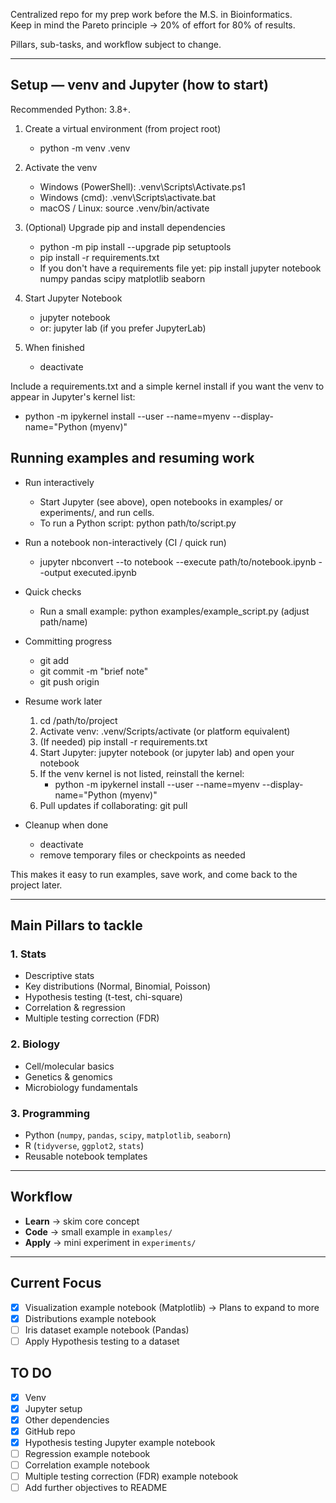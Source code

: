 Centralized repo for my prep work before the M.S. in Bioinformatics.  
Keep in mind the Pareto principle → 20% of effort for 80% of results.

Pillars, sub-tasks, and workflow subject to change.

---

## Setup — venv and Jupyter (how to start)

Recommended Python: 3.8+.

1. Create a virtual environment (from project root)
    - python -m venv .venv

2. Activate the venv
    - Windows (PowerShell): .venv\Scripts\Activate.ps1
    - Windows (cmd): .venv\Scripts\activate.bat
    - macOS / Linux: source .venv/bin/activate

3. (Optional) Upgrade pip and install dependencies
    - python -m pip install --upgrade pip setuptools
    - pip install -r requirements.txt
    - If you don't have a requirements file yet: pip install jupyter notebook numpy pandas scipy matplotlib seaborn

4. Start Jupyter Notebook
    - jupyter notebook
    - or: jupyter lab (if you prefer JupyterLab)

5. When finished
    - deactivate

Include a requirements.txt and a simple kernel install if you want the venv to appear in Jupyter's kernel list:
- python -m ipykernel install --user --name=myenv --display-name="Python (myenv)"

## Running examples and resuming work

- Run interactively
  - Start Jupyter (see above), open notebooks in examples/ or experiments/, and run cells.
  - To run a Python script: python path/to/script.py

- Run a notebook non-interactively (CI / quick run)
  - jupyter nbconvert --to notebook --execute path/to/notebook.ipynb --output executed.ipynb

- Quick checks
  - Run a small example: python examples/example_script.py (adjust path/name)

- Committing progress
  - git add <files>
  - git commit -m "brief note"
  - git push origin <branch>

- Resume work later
  1. cd /path/to/project
  2. Activate venv: .venv/Scripts/activate  (or platform equivalent)
  3. (If needed) pip install -r requirements.txt
  4. Start Jupyter: jupyter notebook (or jupyter lab) and open your notebook
  5. If the venv kernel is not listed, reinstall the kernel:
     - python -m ipykernel install --user --name=myenv --display-name="Python (myenv)"
  6. Pull updates if collaborating: git pull

- Cleanup when done
  - deactivate
  - remove temporary files or checkpoints as needed

This makes it easy to run examples, save work, and come back to the project later.

---

## Main Pillars to tackle

### 1. Stats 
- Descriptive stats 
- Key distributions (Normal, Binomial, Poisson)
- Hypothesis testing (t-test, chi-square)
- Correlation & regression
- Multiple testing correction (FDR)

### 2. Biology
- Cell/molecular basics
- Genetics & genomics
- Microbiology fundamentals

### 3. Programming
- Python (`numpy`, `pandas`, `scipy`, `matplotlib`, `seaborn`)
- R (`tidyverse`, `ggplot2`, `stats`)
- Reusable notebook templates

---

## Workflow
- **Learn** → skim core concept  
- **Code** → small example in `examples/`  
- **Apply** → mini experiment in `experiments/`  

---

## Current Focus
- [x] Visualization example notebook (Matplotlib) -> Plans to expand to more 
- [x] Distributions example notebook
- [ ] Iris dataset example notebook (Pandas)
- [ ] Apply Hypothesis testing to a dataset

## TO DO
- [x] Venv
- [x] Jupyter setup
- [x] Other dependencies
- [x] GitHub repo
- [x] Hypothesis testing Jupyter example notebook 
- [ ] Regression example notebook
- [ ] Correlation example notebook
- [ ] Multiple testing correction (FDR) example notebook
- [ ] Add further objectives to README
